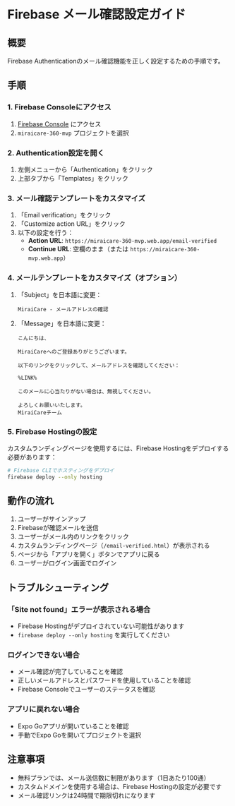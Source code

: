 # Firebase メール確認設定ガイド

## 概要
Firebase Authenticationのメール確認機能を正しく設定するための手順です。

## 手順

### 1. Firebase Consoleにアクセス
1. [Firebase Console](https://console.firebase.google.com/) にアクセス
2. `miraicare-360-mvp` プロジェクトを選択

### 2. Authentication設定を開く
1. 左側メニューから「Authentication」をクリック
2. 上部タブから「Templates」をクリック

### 3. メール確認テンプレートをカスタマイズ
1. 「Email verification」をクリック
2. 「Customize action URL」をクリック
3. 以下の設定を行う：
   - **Action URL**: `https://miraicare-360-mvp.web.app/email-verified`
   - **Continue URL**: 空欄のまま（または `https://miraicare-360-mvp.web.app`）

### 4. メールテンプレートをカスタマイズ（オプション）
1. 「Subject」を日本語に変更：
   ```
   MiraiCare - メールアドレスの確認
   ```

2. 「Message」を日本語に変更：
   ```
   こんにちは、

   MiraiCareへのご登録ありがとうございます。

   以下のリンクをクリックして、メールアドレスを確認してください：

   %LINK%

   このメールに心当たりがない場合は、無視してください。

   よろしくお願いいたします。
   MiraiCareチーム
   ```

### 5. Firebase Hostingの設定
カスタムランディングページを使用するには、Firebase Hostingをデプロイする必要があります：

```bash
# Firebase CLIでホスティングをデプロイ
firebase deploy --only hosting
```

## 動作の流れ

1. ユーザーがサインアップ
2. Firebaseが確認メールを送信
3. ユーザーがメール内のリンクをクリック
4. カスタムランディングページ（`/email-verified.html`）が表示される
5. ページから「アプリを開く」ボタンでアプリに戻る
6. ユーザーがログイン画面でログイン

## トラブルシューティング

### 「Site not found」エラーが表示される場合
- Firebase Hostingがデプロイされていない可能性があります
- `firebase deploy --only hosting` を実行してください

### ログインできない場合
- メール確認が完了していることを確認
- 正しいメールアドレスとパスワードを使用していることを確認
- Firebase Consoleでユーザーのステータスを確認

### アプリに戻れない場合
- Expo Goアプリが開いていることを確認
- 手動でExpo Goを開いてプロジェクトを選択

## 注意事項

- 無料プランでは、メール送信数に制限があります（1日あたり100通）
- カスタムドメインを使用する場合は、Firebase Hostingの設定が必要です
- メール確認リンクは24時間で期限切れになります